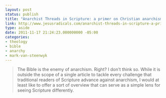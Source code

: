 ```yaml
---
layout: post
status: publish
title: "Anarchist Threads in Scripture: a primer on Christian anarchism, part 3"
link: http://www.jesusradicals.com/anarchist-threads-in-scripture-a-primer-on-christian-anarchism-part-3/
type: aside
date: 2011-11-17 21:24:23.000000000 -05:00
categories:
- theology
- bible
- anarchy
- mark-van-steenwyk
---
```

> The Bible is the enemy of anarchism. Right? I don't think so. While it is outside the scope of a single article to tackle every challenge that traditional readers of Scripture  advance against anarchism, I would at least like to offer a sort of overview that can serve as a simple lens for seeing Scripture differently.